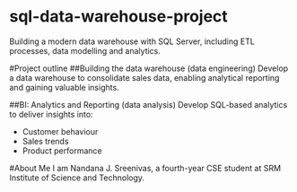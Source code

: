# sql-data-warehouse-project
Building a modern data warehouse with SQL Server, including ETL processes, data modelling and analytics.

#Project outline
##Building the data warehouse (data engineering)
Develop a data warehouse to consolidate sales data, enabling analytical reporting and gaining valuable insights.

##BI: Analytics and Reporting (data analysis)
Develop SQL-based analytics to deliver insights into:
* Customer behaviour
* Sales trends
* Product performance

#About Me
I am Nandana J. Sreenivas, a fourth-year CSE student at SRM Institute of Science and Technology.

